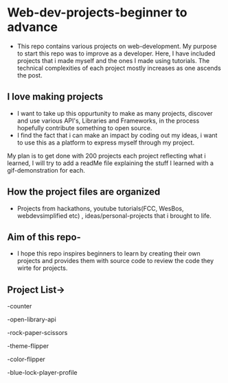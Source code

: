 # Web-dev-projects-beginner to advance
- This repo contains various projects on web-development. My purpose to start this repo was to improve as a developer. Here, I have included projects that i made myself and the ones I made using tutorials. The technical complexities of each project mostly increases as one ascends the post.


## I love making projects
- I want to take up this oppurtunity to make as many projects, discover and use various API's, Libraries and Frameworks, in the process hopefully contribute something to open source. 
- I find the fact that i can make an impact by coding out my ideas, i want to use this as a platform to express myself through my project.

My plan is to get done with 200 projects each project reflecting what i learned, I will try to add a readMe file explaining the stuff I learned with a gif-demonstration for each.

## How the project files are organized
- Projects from hackathons, youtube tutorials(FCC, WesBos, webdevsimplified etc) , ideas/personal-projects that i brought to life.

## Aim of this repo-
- I hope this repo inspires beginners to learn by creating their own projects and provides them with source code to review the code they wirte for projects.
## Project List->

-counter

-open-library-api

-rock-paper-scissors

-theme-flipper

-color-flipper

-blue-lock-player-profile

